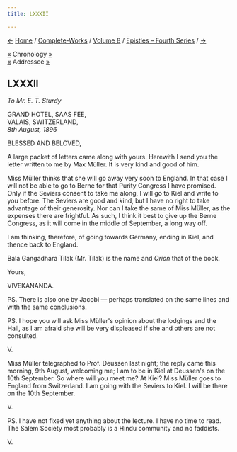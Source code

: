 ```yaml
---
title: LXXXII

---
```

<div>

[←](081_goodwin.htm) [Home](../../../index.htm) /
[Complete-Works](../../complete_works.htm) / [Volume
8](../volume_8_contents.htm) / [Epistles – Fourth
Series](epistles_fourth_series_contents.htm)
/ [→](083_blessed_and_beloved.htm)

  

[«](081_goodwin.htm) Chronology [»](083_blessed_and_beloved.htm)  
[«](079_blessed_and_beloved.htm) Addressee
[»](083_blessed_and_beloved.htm)

## LXXXII

*To Mr. E. T. Sturdy*

GRAND HOTEL, SAAS FEE,  
VALAIS, SWITZERLAND,  
*8th August, 1896*

BLESSED AND BELOVED,

A large packet of letters came along with yours. Herewith I send you the
letter written to me by Max Müller. It is very kind and good of him.

Miss Müller thinks that she will go away very soon to England. In that
case I will not be able to go to Berne for that Purity Congress I have
promised. Only if the Seviers consent to take me along, I will go to
Kiel and write to you before. The Seviers are good and kind, but I have
no right to take advantage of their generosity. Nor can I take the same
of Miss Müller, as the expenses there are frightful. As such, I think it
best to give up the Berne Congress, as it will come in the middle of
September, a long way off.

I am thinking, therefore, of going towards Germany, ending in Kiel, and
thence back to England.

Bala Gangadhara Tilak (Mr. Tilak) is the name and *Orion* that of the
book. 

Yours,

VIVEKANANDA.

  
PS. There is also one by Jacobi — perhaps translated on the same lines
and with the same conclusions.

PS. I hope you will ask Miss Müller's opinion about the lodgings and the
Hall, as I am afraid she will be very displeased if she and others are
not consulted. 

V.

  
Miss Müller telegraphed to Prof. Deussen last night; the reply came this
morning, 9th August, welcoming me; I am to be in Kiel at Deussen's on
the 10th September. So where will you meet me? At Kiel? Miss Müller goes
to England from Switzerland. I am going with the Seviers to Kiel. I will
be there on the 10th September.

V.

  
PS. I have not fixed yet anything about the lecture. I have no time to
read. The Salem Society most probably is a Hindu community and no
faddists. 

V.

</div>

